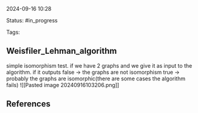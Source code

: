 

2024-09-16 10:28

Status: #in_progress

Tags:

## Weisfiler_Lehman_algorithm

simple isomorphism test.
if we have 2 graphs and we give it as input to the algorithm.
if it outputs 
false -> the graphs are not isomorphism
true -> probably the graphs are isomorphic(there are some cases the algorithm fails)
![[Pasted image 20240916103206.png]]
## References
 
